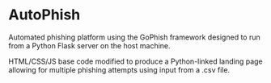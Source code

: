 # AutoPhish

Automated phishing platform using the GoPhish framework designed to run from a Python Flask server on the host machine.

HTML/CSS/JS base code modified to produce a Python-linked landing page allowing for multiple phishing attempts using input from a .csv file.
